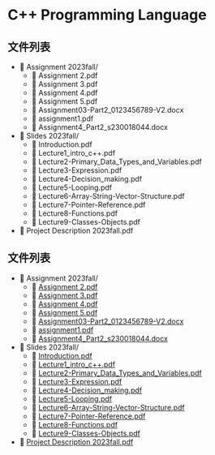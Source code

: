 # C++ Programming Language

## 文件列表
- 📁 Assignment 2023fall/
    - 📄 Assignment 2.pdf
    - 📄 Assignment 3.pdf
    - 📄 Assignment 4.pdf
    - 📄 Assignment 5.pdf
    - 📄 Assignment03-Part2_0123456789-V2.docx
    - 📄 assignment1.pdf
    - 📄 Assignment4_Part2_s230018044.docx
- 📁 Slides 2023fall/
    - 📄 Introduction.pdf
    - 📄 Lecture1_intro_c++.pdf
    - 📄 Lecture2-Primary_Data_Types_and_Variables.pdf
    - 📄 Lecture3-Expression.pdf
    - 📄 Lecture4-Decision_making.pdf
    - 📄 Lecture5-Looping.pdf
    - 📄 Lecture6-Array-String-Vector-Structure.pdf
    - 📄 Lecture7-Pointer-Reference.pdf
    - 📄 Lecture8-Functions.pdf
    - 📄 Lecture9-Classes-Objects.pdf
- 📄 Project Description 2023fall.pdf
## 文件列表
- 📁 Assignment 2023fall/
    - 📄 [Assignment 2.pdf](https://github.com/FM-Course/bnbu-fm-course-sharing/blob/master/C++%20Programming%20Language/Assignment%202023fall/Assignment%202.pdf)
    - 📄 [Assignment 3.pdf](https://github.com/FM-Course/bnbu-fm-course-sharing/blob/master/C++%20Programming%20Language/Assignment%202023fall/Assignment%203.pdf)
    - 📄 [Assignment 4.pdf](https://github.com/FM-Course/bnbu-fm-course-sharing/blob/master/C++%20Programming%20Language/Assignment%202023fall/Assignment%204.pdf)
    - 📄 [Assignment 5.pdf](https://github.com/FM-Course/bnbu-fm-course-sharing/blob/master/C++%20Programming%20Language/Assignment%202023fall/Assignment%205.pdf)
    - 📄 [Assignment03-Part2_0123456789-V2.docx](https://github.com/FM-Course/bnbu-fm-course-sharing/blob/master/C++%20Programming%20Language/Assignment%202023fall/Assignment03-Part2_0123456789-V2.docx)
    - 📄 [assignment1.pdf](https://github.com/FM-Course/bnbu-fm-course-sharing/blob/master/C++%20Programming%20Language/Assignment%202023fall/assignment1.pdf)
    - 📄 [Assignment4_Part2_s230018044.docx](https://github.com/FM-Course/bnbu-fm-course-sharing/blob/master/C++%20Programming%20Language/Assignment%202023fall/Assignment4_Part2_s230018044.docx)
- 📁 Slides 2023fall/
    - 📄 [Introduction.pdf](https://github.com/FM-Course/bnbu-fm-course-sharing/blob/master/C++%20Programming%20Language/Slides%202023fall/Introduction.pdf)
    - 📄 [Lecture1_intro_c++.pdf](https://github.com/FM-Course/bnbu-fm-course-sharing/blob/master/C++%20Programming%20Language/Slides%202023fall/Lecture1_intro_c++.pdf)
    - 📄 [Lecture2-Primary_Data_Types_and_Variables.pdf](https://github.com/FM-Course/bnbu-fm-course-sharing/blob/master/C++%20Programming%20Language/Slides%202023fall/Lecture2-Primary_Data_Types_and_Variables.pdf)
    - 📄 [Lecture3-Expression.pdf](https://github.com/FM-Course/bnbu-fm-course-sharing/blob/master/C++%20Programming%20Language/Slides%202023fall/Lecture3-Expression.pdf)
    - 📄 [Lecture4-Decision_making.pdf](https://github.com/FM-Course/bnbu-fm-course-sharing/blob/master/C++%20Programming%20Language/Slides%202023fall/Lecture4-Decision_making.pdf)
    - 📄 [Lecture5-Looping.pdf](https://github.com/FM-Course/bnbu-fm-course-sharing/blob/master/C++%20Programming%20Language/Slides%202023fall/Lecture5-Looping.pdf)
    - 📄 [Lecture6-Array-String-Vector-Structure.pdf](https://github.com/FM-Course/bnbu-fm-course-sharing/blob/master/C++%20Programming%20Language/Slides%202023fall/Lecture6-Array-String-Vector-Structure.pdf)
    - 📄 [Lecture7-Pointer-Reference.pdf](https://github.com/FM-Course/bnbu-fm-course-sharing/blob/master/C++%20Programming%20Language/Slides%202023fall/Lecture7-Pointer-Reference.pdf)
    - 📄 [Lecture8-Functions.pdf](https://github.com/FM-Course/bnbu-fm-course-sharing/blob/master/C++%20Programming%20Language/Slides%202023fall/Lecture8-Functions.pdf)
    - 📄 [Lecture9-Classes-Objects.pdf](https://github.com/FM-Course/bnbu-fm-course-sharing/blob/master/C++%20Programming%20Language/Slides%202023fall/Lecture9-Classes-Objects.pdf)
- 📄 [Project Description 2023fall.pdf](https://github.com/FM-Course/bnbu-fm-course-sharing/blob/master/C++%20Programming%20Language/Project%20Description%202023fall.pdf)
